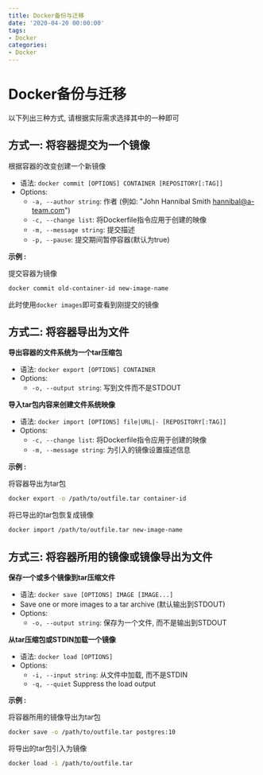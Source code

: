 ```yaml
---
title: Docker备份与迁移
date: '2020-04-20 00:00:00'
tags:
- Docker
categories:
- Docker
---
```

# Docker备份与迁移

以下列出三种方式, 请根据实际需求选择其中的一种即可

## 方式一: 将容器提交为一个镜像

根据容器的改变创建一个新镜像

- 语法: `docker commit [OPTIONS] CONTAINER [REPOSITORY[:TAG]]`
- Options:
  - `-a, --author string`: 作者 (例如: "John Hannibal Smith <hannibal@a-team.com>")
  - `-c, --change list`: 将Dockerfile指令应用于创建的映像
  - `-m, --message string`: 提交描述
  - `-p, --pause`: 提交期间暂停容器(默认为true)

**示例 :**

提交容器为镜像
```bash
docker commit old-container-id new-image-name
```

此时使用`docker images`即可查看到刚提交的镜像


## 方式二: 将容器导出为文件

**导出容器的文件系统为一个tar压缩包**

- 语法: `docker export [OPTIONS] CONTAINER`
- Options:
  - `-o, --output string`: 写到文件而不是STDOUT

**导入tar包内容来创建文件系统映像**

- 语法: `docker import [OPTIONS] file|URL|- [REPOSITORY[:TAG]]`
- Options:
  - `-c, --change list`: 将Dockerfile指令应用于创建的映像
  - `-m, --message string`: 为引入的镜像设置描述信息

**示例 :**

将容器导出为tar包
```bash
docker export -o /path/to/outfile.tar container-id
```

将已导出的tar包恢复成镜像
```bash
docker import /path/to/outfile.tar new-image-name
```

## 方式三: 将容器所用的镜像或镜像导出为文件

**保存一个或多个镜像到tar压缩文件**

- 语法:	`docker save [OPTIONS] IMAGE [IMAGE...]`
- Save one or more images to a tar archive (默认输出到STDOUT)
- Options:
  - `-o, --output string`: 保存为一个文件, 而不是输出到STDOUT

**从tar压缩包或STDIN加载一个镜像**

- 语法: `docker load [OPTIONS]`
- Options:
  - `-i, --input string`: 从文件中加载, 而不是STDIN
  - `-q, --quiet` Suppress the load output

**示例 :**

将容器所用的镜像导出为tar包
```bash
docker save -o /path/to/outfile.tar postgres:10
```

将导出的tar包引入为镜像
```bash
docker load -i /path/to/outfile.tar 
```

